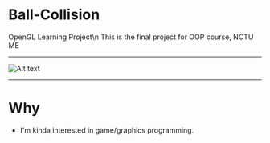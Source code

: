 # Ball-Collision
OpenGL Learning Project\n
This is the final project for OOP course, NCTU ME


******


![Alt text](https://github.com/Sciencethebird/Collision/blob/master/collision_demo_1.PNG)
****
# Why
- I'm kinda interested in game/graphics programming. 
